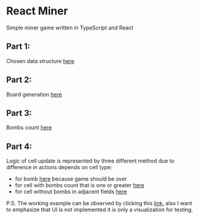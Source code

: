 # React Miner

Simple miner game written in TypeScript and React

## Part 1:
Chosen data structure [here](https://github.com/DrobenyukA/React-Miner/blob/master/src/types/Game.d.ts)

## Part 2:
Board generation [here](https://github.com/DrobenyukA/React-Miner/blob/master/src/services/Board.service.ts#L70)

## Part 3:
Bombs count [here](https://github.com/DrobenyukA/React-Miner/blob/master/src/services/Board.service.ts#L57)

## Part 4:
Logic of cell update is represented by three different method due to difference in actions depends on cell type:
 - for bomb [here](https://github.com/DrobenyukA/React-Miner/blob/master/src/components/Game/Game.tsx#L21) because game should be over
 - for cell with bombs count that is one or greater [here](https://github.com/DrobenyukA/React-Miner/blob/master/src/services/Board.service.ts#L78)
 - for cell without bombs in adjacent fields [here](https://github.com/DrobenyukA/React-Miner/blob/master/src/services/Board.service.ts#L95)

 P.S. The working example can be observed by clicking this [link](https://react-miner.web.app/), also I want to emphasize that UI is not implemented it is only a visualization for testing.